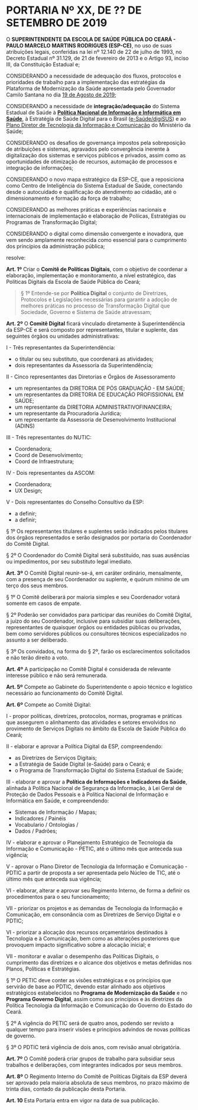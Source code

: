 # PORTARIA Nº XX, DE ?? DE SETEMBRO DE 2019



O **SUPERINTENDENTE DA ESCOLA DE SAÚDE PÚBLICA DO CEARÁ - PAULO MARCELO MARTINS RODRIGUES (ESP-CE)**, no uso de suas atribuições
legais, conferidas na lei nº 12.140 de 22 de julho de 1993, no Decreto Estadual nº 31.129, de 21 de fevereiro de 2013 e o Artigo 93, inciso III, da Constituição Estadual e; 

CONSIDERANDO a necessidade de adequação dos fluxos, protocolos e prioridades de trabalho para a implementação das estratégias da Plataforma de Modernização da Saúde apresentada pelo Governador Camilo Santana no dia [19 de Agosto de 2019](https://www.ceara.gov.br/2019/08/19/governo-do-ceara-vai-investir-r-600-milhoes-extras-na-saude-e-anuncia-pacote-de-acoes-para-o-setor/);

CONSIDERANDO a necessidade de __integração/adequação__ do Sistema Estadual de Saúde à [**Política Nacional de Informação e Informática em Saúde**](https://www.conasems.org.br/wp-content/uploads/2019/02/politica_nacional_infor_informatica_saude_2016.pdf), à Estratégia de Saúde Digital para o Brasil ([e-Saúde/digiSUS](http://www.saude.gov.br/acoes-e-programas/digisus/)) e ao [Plano Diretor de Tecnologia da Informação e Comunicação](http://datasus.saude.gov.br/images/comunicacao/PDTIC24072019FINAL.pdf) do Ministério da Saúde;

CONSIDERANDO os desafios de governança impostos pela sobreposição de atribuições e sistemas, agravados pelo convergência inerente à digitalização dos sistemas e serviços públicos e privados, assim como as oportunidades de otimização de recursos, automação de processos e integração de informações;

CONSIDERANDO o novo mapa estratégico da ESP-CE, que a reposiciona como Centro de Inteligência do Sistema Estadual de Saúde, conectando desde o autocuidado e qualificação do atendimento ao cidadão, até o dimensionamento e formação da força de trabalho;

CONSIDERANDO as melhores práticas e experiências nacionais e internacionais de implementação e elaboração de Políicas, Estratégias ou Programas de Transformação Digital;

CONSIDERANDO o digital como dimensão convergente e inovadora, que vem sendo amplamente reconhecida como essencial para o cumprimento dos princípios da administração pública;
 
resolve:

**Art. 1º** Criar o **Comitê de Políticas Digitais**, com o objetivo de coordenar a elaboração, implementação e monitoramento, a nível estratégico, das Políticas Digitais da Escola de Saúde Pública do Ceará;

> § 1º Entende-se por **Política Digital** o conjunto de Diretrizes, Protocolos e Legislações necessárias para garantir a adoção de melhores práticas no processo de Transformação Digital que Sociedade, Governo e Sistema de Saúde atravessam;

**Art. 2º** O **Comitê Digital** ficará vinculado diretamente à Superintendência da ESP-CE e será composto por representantes, titular e suplente, das seguintes órgãos ou unidades administrativas:

I - Três representantes da Superintendência:
  - o titular ou seu substituto, que coordenará as atividades;
  - dois representantes da Assessoria da Superintendência;

II - Cinco representantes das Diretorias e Órgãos de Assessoramento
  - um representantes da DIRETORIA DE PÓS GRADUAÇÃO - EM SAÚDE;
  - um representantes da DIRETORIA DE EDUCAÇÃO PROFISSIONAL EM SAÚDE;
  - um representante da DIRETORIA ADMINISTRATIVOFINANCEIRA;
  - um representante da Procuradoria Jurídica;
  - um representante da Assessoria de Desenvolvimento Institucional (ADINS)

III - Três representantes do NUTIC:
  - Coordenadora;
  - Coord de Desenvolvimento;
  - Coord de Infraestrutura;

IV - Dois representantes da ASCOM:
  - Coordenadora;
  - UX Design;

V - Dois representantes do Conselho Consultivo da ESP:
- a definir;
- a definir;

§ 1º Os representantes titulares e suplentes serão indicados pelos titulares dos órgãos representados e serão
designados por portaria do Coordenador do Comitê Digital.

§ 2º O Coordenador do Comitê Digital será substituído, nas suas ausências ou impedimentos, por seu substituto legal
imediato.


**Art. 3º** O Comitê Digital reunir-se-á, em caráter ordinário, mensalmente, com a presença de seu Coordenador ou
suplente, e quórum mínimo de um terço dos seus membros.

§ 1º O Comitê deliberará por maioria simples e seu Coordenador votará somente em casos de empate.

§ 2º Poderão ser convidados para participar das reuniões do Comitê Digital, a juízo do seu Coordenador, inclusive para
subsidiar suas deliberações, representantes de quaisquer órgãos ou entidades públicas ou privadas, bem como servidores
públicos ou consultores técnicos especializados no assunto a ser deliberado.

§ 3º Os convidados, na forma do § 2º, farão os esclarecimentos solicitados e não terão direito a voto.


**Art. 4º** A participação no Comitê Digital é considerada de relevante interesse público e não será remunerada.

**Art. 5º** Compete ao Gabinete do Superintendente o apoio técnico e logístico necessário ao funcionamento do Comitê Digital.

**Art. 6º** Compete ao Comitê Digital:

I - propor políticas, diretrizes, protocolos, normas, programas e práticas que assegurem o alinhamento das atividades e setores envolvidos no provimento de Serviços Digitais no âmbito da Escola de Saúde Pública do Ceará; 

II - elaborar e aprovar a Política Digital da ESP, compreendendo:
  - as Diretrizes de Serviços Digitais;
  - a Estratégia de Saúde Digital (e-Saúde) para o Ceará; e
  - o Programa de Transformação Digital do Sistema Estadual de Saúde;

III - elaborar e aprovar a **Política de Informações e Indicadores da Saúde**, alinhada à Política Nacional de Segurança da Informação, à Lei Geral de Proteção de Dados Pessoais e à Política Nacional de Informação e Informática em Saúde, e compreendendo:
  - Sistemas de Informação / Mapas;
  - Indicadores / Painéis
  - Vocabulario / Ontologias / 
  - Dados / Padrões;

IV - elaborar e aprovar o Planejamento Estratégico de Tecnologia da Informação e Comunicação - PETIC, até o
último mês que anteceda sua vigência;

V - aprovar o Plano Diretor de Tecnologia da Informação e Comunicação - PDTIC a partir de proposta a ser
apresentada pelo Núcleo de TIC, até o último mês que anteceda sua vigência;

VI - elaborar, alterar e aprovar seu Regimento Interno, de forma a definir os procedimentos para o seu
funcionamento;

VII - priorizar os projetos e as demandas de Tecnologia da Informação e Comunicação, em consonância com as Diretrizes de Serviço Digital e o PDTIC;

VI - priorizar a alocação dos recursos orçamentários destinados à Tecnologia e à Comunicação, bem como as alterações posteriores que provoquem impacto significativo sobre a alocação inicial; e

VII - monitorar e avaliar o desempenho das Políticas Digitais, o cumprimento das diretrizes e o alcance dos objetivos e
metas definidas nos Planos, Políticas e Estratégias.

  § 1º O PETIC deve conter as visões estratégicas e os princípios que servirão de base ao PDTIC, devendo estar
alinhado aos objetivos estratégicos estabelecidos no **Programa de Modernização da Saúde** e no **Programa Governo Digital**, assim como aos princípios e às diretrizes da Política Tecnologia da Informação e Comunicação do Governo do Estado do Ceará.

  § 2º A vigência do PETIC será de quatro anos, podendo ser revisto a qualquer tempo para inserir visões e
princípios advindos de novas políticas de governo.

  § 3º O PDTIC terá vigência de dois anos, com revisão anual obrigatória.

**Art. 7º** O Comitê poderá criar grupos de trabalho para subsidiar seus trabalhos e deliberações, com integrantes
indicados por seus membros.

**Art. 8º** O Regimento Interno do Comitê de Políticas Digitais da ESP deverá ser aprovado pela maioria absoluta de seus membros, no prazo máximo de trinta dias, contado da publicação desta Portaria.

**Art. 10** Esta Portaria entra em vigor na data de sua publicação.

